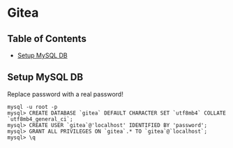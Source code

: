 # Gitea

## Table of Contents
* [Setup MySQL DB](#setup-mysql-db)

## Setup MySQL DB

Replace password with a real password!
```
mysql -u root -p
mysql> CREATE DATABASE `gitea` DEFAULT CHARACTER SET `utf8mb4` COLLATE `utf8mb4_general_ci`;
mysql> CREATE USER `gitea`@'localhost' IDENTIFIED BY 'password';
mysql> GRANT ALL PRIVILEGES ON `gitea`.* TO `gitea`@`localhost`;
mysql> \q
```
